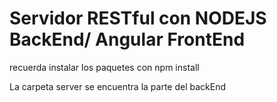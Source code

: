 # Servidor RESTful con NODEJS BackEnd/ Angular FrontEnd
recuerda instalar los paquetes con npm install

La carpeta server se encuentra la parte del backEnd
